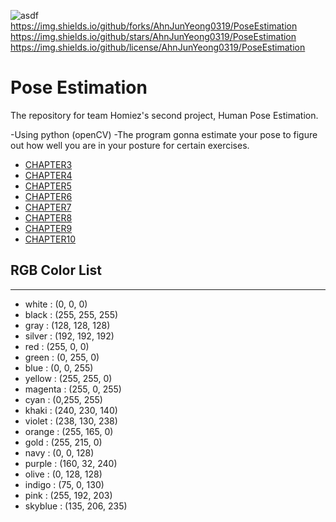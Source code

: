 ![asdf](https://img.shields.io/github/issues/AhnJunYeong0319/PoseEstimation)   
https://img.shields.io/github/forks/AhnJunYeong0319/PoseEstimation
https://img.shields.io/github/stars/AhnJunYeong0319/PoseEstimation
https://img.shields.io/github/license/AhnJunYeong0319/PoseEstimation
# Pose Estimation
The repository for team Homiez's second project, Human Pose Estimation.

-Using python (openCV)
-The program gonna estimate your pose to figure out how well you are in your posture for certain exercises.


- [CHAPTER3](https://github.com/AhnJunYeong0319/PoseEstimation/tree/main/CHAPTER3)
- [CHAPTER4](https://github.com/AhnJunYeong0319/PoseEstimation/tree/main/CHAPTER4)
- [CHAPTER5](https://github.com/AhnJunYeong0319/PoseEstimation/tree/main/CHAPTER5)
- [CHAPTER6](https://github.com/AhnJunYeong0319/PoseEstimation/tree/main/CHAPTER6)
- [CHAPTER7](https://github.com/AhnJunYeong0319/PoseEstimation/tree/main/CHAPTER7)
- [CHAPTER8](https://github.com/AhnJunYeong0319/PoseEstimation/tree/main/CHAPTER8)
- [CHAPTER9](https://github.com/AhnJunYeong0319/PoseEstimation/tree/main/CHAPTER9)
- [CHAPTER10](https://github.com/AhnJunYeong0319/PoseEstimation/tree/main/CHAPTER10)


## RGB Color List
---

- white : (0, 0, 0)
- black : (255, 255, 255)
- gray : (128, 128, 128)
- silver : (192, 192, 192)
- red : (255, 0, 0)
- green : (0, 255, 0)
- blue : (0, 0, 255)
- yellow : (255, 255, 0)
- magenta : (255, 0, 255)
- cyan : (0,255, 255)
- khaki : (240, 230, 140)
- violet : (238, 130, 238)
- orange : (255, 165, 0)
- gold : (255, 215, 0)
- navy : (0, 0, 128)
- purple : (160, 32, 240)
- olive : (0, 128, 128)
- indigo : (75, 0, 130)
- pink : (255, 192, 203)
- skyblue : (135, 206, 235)
